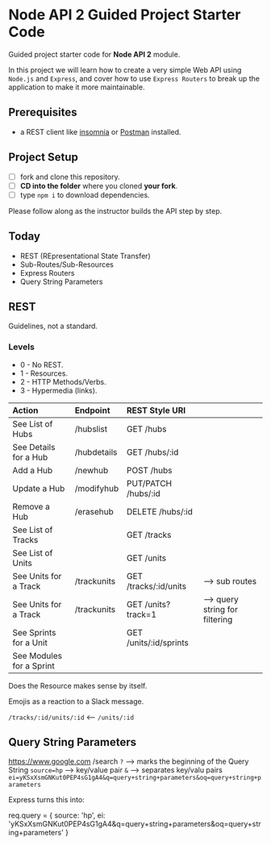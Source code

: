 # Node API 2 Guided Project Starter Code

Guided project starter code for **Node API 2** module.

In this project we will learn how to create a very simple Web API using `Node.js` and `Express`, and cover how to use `Express Routers` to break up the application to make it more maintainable.

## Prerequisites

- a REST client like [insomnia](https://insomnia.rest/download/) or [Postman](https://www.getpostman.com/downloads/) installed.

## Project Setup

- [ ] fork and clone this repository.
- [ ] **CD into the folder** where you cloned **your fork**.
- [ ] type `npm i` to download dependencies.

Please follow along as the instructor builds the API step by step.

## Today

- REST (REpresentational State Transfer)
- Sub-Routes/Sub-Resources
- Express Routers
- Query String Parameters

## REST

Guidelines, not a standard.

### Levels

- 0 - No REST.
- 1 - Resources.
- 2 - HTTP Methods/Verbs.
- 3 - Hypermedia (links).

| Action                   | Endpoint    | REST Style URI         |                                |
| :----------------------- | :---------- | :--------------------- | :----------------------------- |
| See List of Hubs         | /hubslist   | GET /hubs              |                                |
| See Details for a Hub    | /hubdetails | GET /hubs/:id          |                                |
| Add a Hub                | /newhub     | POST /hubs             |                                |
| Update a Hub             | /modifyhub  | PUT/PATCH /hubs/:id    |                                |
| Remove a Hub             | /erasehub   | DELETE /hubs/:id       |                                |
| See List of Tracks       |             | GET /tracks            |                                |
| See List of Units        |             | GET /units             |                                |
| See Units for a Track    | /trackunits | GET /tracks/:id/units  | --> sub routes                 |
| See Units for a Track    | /trackunits | GET /units?track=1     | --> query string for filtering |
| See Sprints for a Unit   |             | GET /units/:id/sprints |                                |
| See Modules for a Sprint |             |                        |                                |

Does the Resource makes sense by itself.

Emojis as a reaction to a Slack message.

`/tracks/:id/units/:id` <-- `/units/:id`

## Query String Parameters

https://www.google.com
/search
`?` --> marks the beginning of the Query String
`source=hp` --> key/value pair
`&` --> separates key/valu pairs
`ei=yKSxXsmGNKut0PEP4sG1gA4&q=query+string+parameters&oq=query+string+parameters`

Express turns this into:

req.query = {
source: 'hp',
ei: 'yKSxXsmGNKut0PEP4sG1gA4&q=query+string+parameters&oq=query+string+parameters'
}
